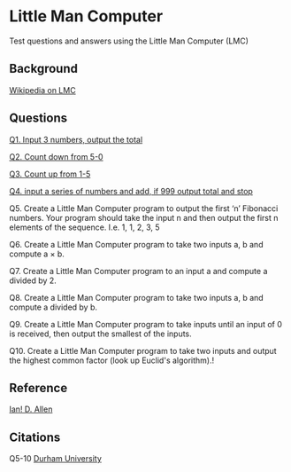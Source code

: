 # Little Man Computer
Test questions and answers using the Little Man Computer (LMC)

## Background
[Wikipedia on LMC](http://en.wikipedia.org/wiki/Little_man_computer)

## Questions
[Q1. Input 3 numbers, output the total](/Q1)

[Q2. Count down from 5-0](/Q2)

[Q3. Count up from 1-5](/Q3)

[Q4. input a series of numbers and add, if 999 output total and stop](/Q4)

Q5. Create a Little Man Computer program to output the first ‘n’ Fibonacci numbers. Your program should take the input n and then output the first n elements of the sequence. I.e. 1, 1, 2, 3, 5

Q6. Create a Little Man Computer program to take two inputs a, b and compute a × b.

Q7. Create a Little Man Computer program to an input a and compute a divided by 2.

Q8. Create a Little Man Computer program to take two inputs a, b and compute a divided by b.

Q9. Create a Little Man Computer program to take inputs until an input of 0 is received, then output the smallest of the inputs.

Q10. Create a Little Man Computer program to take two inputs and output the highest common
factor (look up Euclid's algorithm).!

## Reference
[Ian! D. Allen](http://teaching.idallen.com/dat2343/11w/notes/301_LMC.html)

## Citations

Q5-10 [Durham University](http://community.dur.ac.uk/m.j.r.bordewich/LMC.html)

